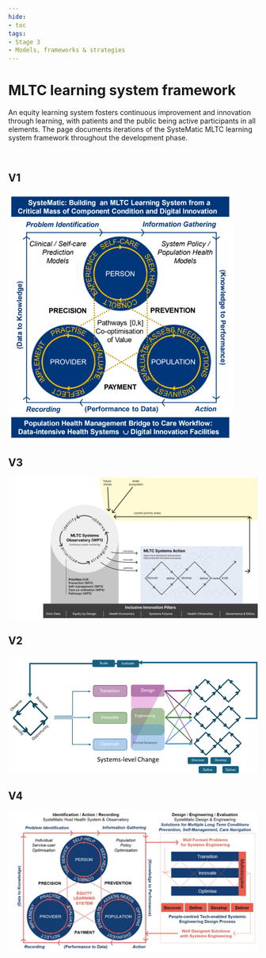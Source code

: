 ```yaml
---
hide:
- toc
tags:
- Stage 3
- Models, frameworks & strategies
---
```


# MLTC learning system framework 

An equity learning system fosters continuous improvement and innovation through learning, with patients and the public being active participants in all elements. The page documents iterations of the SysteMatic MLTC learning system framework throughout the development phase. 


<br>

## V1

![v1](../assets/learning-system-v1.png)

## V3

![v3](../assets/learning-system-v3.png)


## V2

![v2](../assets/learning-system-v2.png)


## V4 

![v4](../assets/learning-system-v4.jpg)

